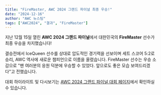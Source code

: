 ```yaml
---
title: "FireMaster, AWC 2024 그랜드 파이널 최종 우승!"
date: "2024-12-16"
author: "AWC 뉴스팀"
tags: ["AWC2024", "결과", "FireMaster"]
---
```


지난 12월 15일 열린 **AWC 2024 그랜드 파이널**에서 대한민국의 **FireMaster** 선수가 최종 우승을 차지했습니다!

결승전에서 IceQueen 선수를 상대로 압도적인 경기력을 선보이며 세트 스코어 5:2로 승리, AWC 역사에 새로운 챔피언으로 이름을 올렸습니다.
FireMaster 선수는 우승 소감으로 "팬 여러분의 응원 덕분에 우승할 수 있었다. 앞으로도 좋은 모습 보여드리겠다"고 전했습니다.

대회 하이라이트 및 다시보기는 [AWC 2024 그랜드 파이널 대회 페이지](/Tournaments?id=awc2024_finals)에서 확인하실 수 있습니다.